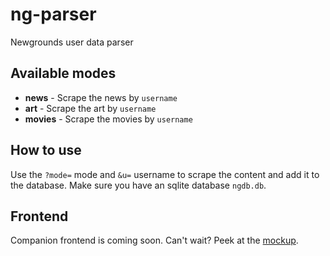 # ng-parser
Newgrounds user data parser

## Available modes
- **news** - Scrape the news by `username`
- **art** - Scrape the art by `username`
- **movies** - Scrape the movies by `username`

## How to use
Use the `?mode=` mode and `&u=` username to scrape the content and add it to the database. Make sure you have an sqlite database `ngdb.db`.

## Frontend
Companion frontend is coming soon.
Can't wait? Peek at the [mockup](https://www.figma.com/file/pomcqWrJGVYGHWrxWqD56g/myNewgrounds-(WIP)?node-id=0%3A1).